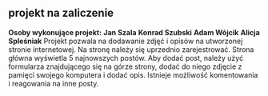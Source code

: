 ## projekt na zaliczenie
**Osoby wykonujące projekt:**
**Jan Szala**
**Konrad Szubski**
**Adam Wójcik**
**Alicja Spleśniak**
Projekt pozwala na dodawanie zdjęć i opisów na utworzonej stronie internetowej. 
Na stronę należy się uprzednio zarejestrować. Strona główna wyświetla 5 najnowszych postów. 
Aby dodać post, należy użyć formularza znajdującego się na górze strony, dodać do niego zdjęcie z pamięci swojego komputera i dodać opis.
Istnieje możliwość komentowania i reagowania na inne posty.
